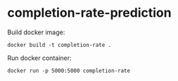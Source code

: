 # completion-rate-prediction
Build docker image:
```shell script
docker build -t completion-rate .
```
Run docker container:
```shell script
docker run -p 5000:5000 completion-rate
```
